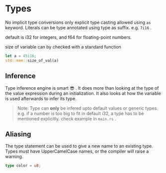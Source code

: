 # Types

No implicit type conversions only explicit type casting allowed using `as` keyword. Literals can be type annotated using type as suffix. e.g. `7i16` .

default is i32 for integers, and f64 for floating-point numbers.

size of variable can by checked with a standard function

```rust
let a = 45i16;
std::mem::size_of_val(a)
```

## Inference

Type inference engine is smart :sunglasses: . It does more than looking at the type of the value expression during an initialization. It also looks at how the variable is used afterwards to infer its type.

> Note: Type can **only** be infered upto default values or generic types. e.g. if a number is too big to fit in default i32, a type has to be mentioned explicitly. check example in `main.rs` .

## Aliasing

The type statement can be used to give a new name to an existing type. Types must have UpperCamelCase names, or the compiler will raise a warning. 



```rust
type color = u8;
```